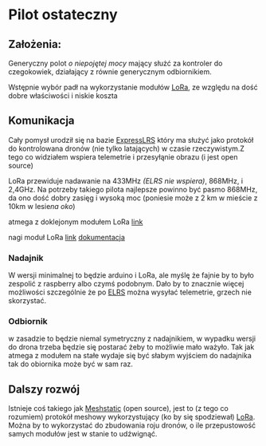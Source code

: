 # Pilot ostateczny

## Założenia:
Generyczny polot *o niepojętej mocy* mający służć za kontroler do czegokowiek, działający z równie generycznym odbiornikiem.

Wstępnie wybór padł na wykorzystanie modułów [LoRa](https://lora-alliance.org/), ze względu na dość dobre właściwości i niskie koszta


## Komunikacja

Cały pomysł urodził się na bazie [ExpressLRS](https://www.expresslrs.org/) który ma służyć jako protokół do kontrolowana dronów (nie tylko latających) w czasie rzeczywistym.Z tego co widziałem wspiera telemetrie i przesyłąnie obrazu (i jest open source)

LoRa przewiduje nadawanie na 433MHz *(ELRS nie wspiera)*, 868MHz, i 2,4GHz.
Na potrzeby takiego pilota najlepsze powinno być pasmo 868MHz, da ono dość dobry zasięg i wysoką moc (poniesie może z 2 km w mieście z 10km w lesie*na oko*)

atmega z doklejonym modułem LoRa [link](https://nettigo.pl/products/modul-lora32u4-ii-v1-3-lora-sx1276-i-atmega32u4)

nagi moduł LoRa [link](https://techfun.sk/pl/produkt/modu%C5%82-komunikacyjny-sx1276-lora-433-868-915-mhz/) [dokumentacja](https://cdn.sparkfun.com/assets/learn_tutorials/8/0/4/RFM95_96_97_98W.pdf)

### Nadajnik

W wersji minimalnej to będzie arduino i LoRa, ale myślę że fajnie by to było zespolić z raspberry albo czymś podobnym. Dało by to znacznie więcej możliwości szczególnie że po [ELRS](https://www.expresslrs.org/) można wysyłać telemetrie, grzech nie skorzystać.

### Odbiornik

w zasadzie to będzie niemal symetryczny z nadajnikiem, w wypadku wersji do drona trzeba będzie się postarać żeby to możliwie mało ważyło. Tak jak atmega z modułem na stałe wydaje się być słabym wyjściem do nadajnika tak do obiornika może być w sam raz.

## Dalszy rozwój

Istnieje coś takiego jak [Meshstatic](https://meshtastic.org/docs/introduction/) (open source), jest to (z tego co rozumiem) protokół meshowy wykorzystujący (ko by się spodziewał) [LoRa](https://lora-alliance.org/). Można by to wykorzystać do zbudowania roju dronów, o ile przepustowość samych modułów jest w stanie to udźwignąć. 
